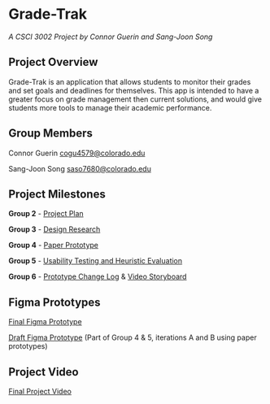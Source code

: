 # Grade-Trak
_A CSCI 3002 Project by Connor Guerin and Sang-Joon Song_

## Project Overview

Grade-Trak is an application that allows students to monitor their grades and set goals and deadlines for themselves. This app is intended to have a greater focus on grade management then current solutions, and would give students more tools to manage their academic performance.

## Group Members
Connor Guerin
cogu4579@colorado.edu

Sang-Joon Song
saso7680@colorado.edu

## Project Milestones

**Group 2** - [Project Plan](https://docs.google.com/document/d/1Yg4Z_kykBVfx426AoH6sG8aMbTdf_BD_U-JH4fi_ews/edit?usp=sharing)

**Group 3** - [Design Research](https://docs.google.com/document/d/1EooqOGYZ7TFotZLnEDyKebNMA4ab--87CzK0hQx5epk/edit?usp=sharing)

**Group 4** - [Paper Prototype](https://docs.google.com/document/d/1l-aCWOrcRLkCJIpVc0-owWT_gvpOPj7R0THPMFbClu4/edit?usp=sharing)

**Group 5** - [Usability Testing and Heuristic Evaluation](https://docs.google.com/document/d/1aT1X7qzynw7_9FffIrCKrdD048c5DvVwU66bjtdZ2Dk/edit?usp=sharing)

**Group 6** - [Prototype Change Log](https://docs.google.com/document/d/1w7OeyBn6e5v2aIDQIg4PM7sI-il2CQAqwWNGecTa5fQ/edit?usp=sharing) & [Video Storyboard](https://drive.google.com/file/d/1iLXXYz0wGJjWo159Nary7HrE-LiuG-EH/view?usp=sharing)

## Figma Prototypes

[Final Figma Prototype](https://www.figma.com/file/dDukHX9FwEUKyJRLnNJahKlu/CSCI-3002-Final-Prototype?node-id=0%3A1)

[Draft Figma Prototype](https://www.figma.com/file/ZiofG5Zeuvo5HLlli5oc9CLR/CSCI-3002-Project-Prototype) (Part of Group 4 & 5, iterations A and B using paper prototypes)

## Project Video

[Final Project Video](https://drive.google.com/file/d/1a6iuLmnjr1XdD_RRaJgLeQs0wffopT_o/view?usp=sharing)
